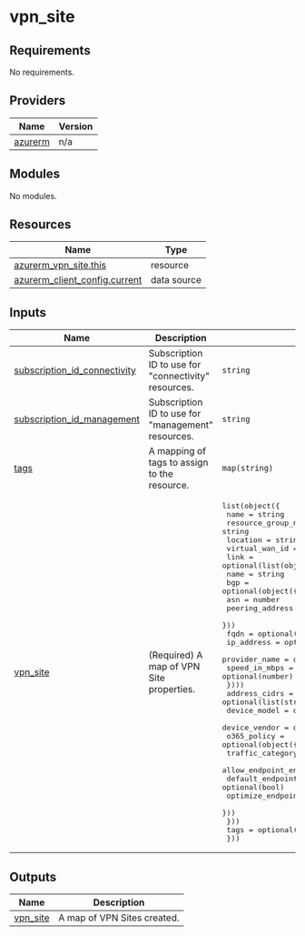 # vpn_site

<!-- BEGIN_TF_DOCS -->
## Requirements

No requirements.

## Providers

| Name | Version |
|------|---------|
| <a name="provider_azurerm"></a> [azurerm](#provider\_azurerm) | n/a |

## Modules

No modules.

## Resources

| Name | Type |
|------|------|
| [azurerm_vpn_site.this](https://registry.terraform.io/providers/hashicorp/azurerm/latest/docs/resources/vpn_site) | resource |
| [azurerm_client_config.current](https://registry.terraform.io/providers/hashicorp/azurerm/latest/docs/data-sources/client_config) | data source |

## Inputs

| Name | Description | Type | Default | Required |
|------|-------------|------|---------|:--------:|
| <a name="input_subscription_id_connectivity"></a> [subscription\_id\_connectivity](#input\_subscription\_id\_connectivity) | Subscription ID to use for "connectivity" resources. | `string` | n/a | yes |
| <a name="input_subscription_id_management"></a> [subscription\_id\_management](#input\_subscription\_id\_management) | Subscription ID to use for "management" resources. | `string` | n/a | yes |
| <a name="input_tags"></a> [tags](#input\_tags) | A mapping of tags to assign to the resource. | `map(string)` | `null` | no |
| <a name="input_vpn_site"></a> [vpn\_site](#input\_vpn\_site) | (Required) A map of VPN Site properties. | <pre>list(object({<br/>    name                = string<br/>    resource_group_name = string<br/>    location            = string<br/>    virtual_wan_id      = string<br/>    link = optional(list(object({<br/>      name = string<br/>      bgp = optional(object({<br/>        asn             = number<br/>        peering_address = string<br/>      }))<br/>      fqdn          = optional(string)<br/>      ip_address    = optional(string)<br/>      provider_name = optional(string)<br/>      speed_in_mbps = optional(number)<br/>    })))<br/>    address_cidrs = optional(list(string))<br/>    device_model  = optional(string)<br/>    device_vendor = optional(string)<br/>    o365_policy = optional(object({<br/>      traffic_category = optional(object({<br/>        allow_endpoint_enabled    = optional(bool)<br/>        default_endpoint_enabled  = optional(bool)<br/>        optimize_endpoint_enabled = optional(bool)<br/>      }))<br/>    }))<br/>    tags = optional(map(string))<br/>  }))</pre> | n/a | yes |

## Outputs

| Name | Description |
|------|-------------|
| <a name="output_vpn_site"></a> [vpn\_site](#output\_vpn\_site) | A map of VPN Sites created. |
<!-- END_TF_DOCS -->
